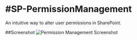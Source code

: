 #SP-PermissionManagement
=======================

An intuitive way to alter user permissions in SharePoint.


##Screenshot
![Permission Management Screenshot](https://raw.githubusercontent.com/dharding/sp-permissionmanagement/master/user%20permissions.jpg)
